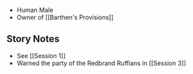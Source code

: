 - Human Male
- Owner of [[Barthen's Provisions]]

Story Notes
---
- See [[Session 1]]
- Warned the party of the Redbrand Ruffians in [[Session 3]]

